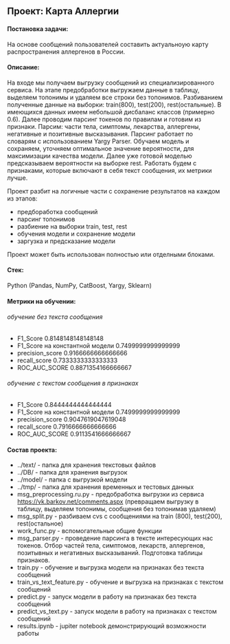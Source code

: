 ## Проект: Карта Аллергии

#### Постановка задачи:

На основе сообщений пользователей составить актуальноую карту распространения аллергенов в России.

#### Описание:

На входе мы получаем выгрузку сообщений из специализированного сервиса. На этапе предобработки выгружаем данные в таблицу, выделяем топонимы и удаляем все строки без топонимов. Разбиванием полученные данные на выборки:  train(800), test(200), rest(остальные). В имеющихся данных имеем небольшой дисбаланс классов (примерно 0.6). Далее проводим парсинг токенов по правилам и готовим из  признаки. Парсим: части тела, симптомы, лекарства, аллергены, негативные и позитивные высказывания. Парсинг работает по словарям с использованием Yargy Parser. Обучаем модель и сохраняем, уточняем оптимальное значение вероятности, для максимизации качества модели. Далее уже готовой моделью предсказываем вероятности на выборке rest. Работать будем с признаками, которые включают в себя текст сообщения, их метрики лучше.

Проект разбит на логичные части с сохранение результатов на каждом из этапов:
- предбоработка сообщений
- парсинг топонимов
- разбиение на выборки train, test, rest
- обучения модели и сохранение модели
- заргузка и предсказание модели

Проект может быть использован полностью или отделными блоками.

#### Стек:

Python (Pandas, NumPy, CatBoost, Yargy, Sklearn)

#### Метрики на обучении:

###### обучение без текста сообщения
- F1_Score 0.8148148148148148
- F1_Score на константной модели 0.7499999999999999
- precision_score 0.9166666666666666
- recall_score 0.7333333333333333
- ROC_AUC_SCORE 0.8871354166666667

###### обучение с текстом сообщения в признаках
- F1_Score 0.8444444444444444
- F1_Score на константной модели 0.7499999999999999
- precision_score 0.9047619047619048
- recall_score 0.7916666666666666
- ROC_AUC_SCORE 0.9113541666666667

#### Состав проекта:

- ../text/ - папка для хранения текстовых файлов
- ../DB/ - папка для хранения выгрузок
- ../model/ - папка с выгрузкой модели
- ../tmp/ - папка для хранения временных и тестовых данных
- msg_preprocessing.ru.py - предобработка выгрузки из сервиса https://vk.barkov.net/comments.aspx (превращаем выгрузку в таблицу, выделяем топонимы, сообщения без топонимав удаляем)
- msg_split.py - разбиваем cvs с сообщениями на train (800), test(200), rest(остальное)
- work_func.py - вспомогательные общие функции
- msg_parser.py - проведение парсинга в тексте интересующих нас токенов. Отбор частей тела, симптомов, лекарств, аллергенов, позитывных и негативных высказываний. Подготовка таблицы признаков.
- train.py - обучение и выгрузка модели на признаках без текста сообщений
- train_vs_text_feature.py - обучение и выгрузка на признаках с текстом сообщений
- predict.py - запуск модели в работу на признаках без текста сообщений
- predict_vs_text.py - запуск модели в работу на признаках с текстом сообщений
- results.ipynb - jupiter notebook демонстрирующий возможности работы
